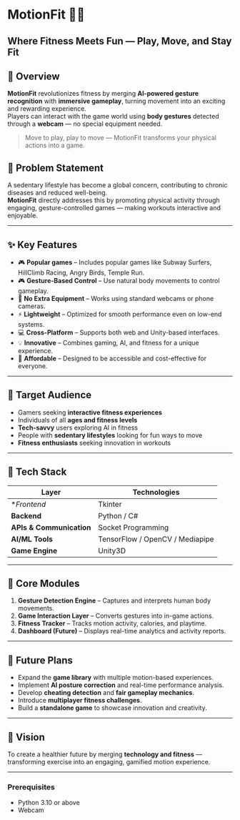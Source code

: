# MotionFit 🏃‍♂️  
**Where Fitness Meets Fun — Play, Move, and Stay Fit**
---

## 🧠 Overview

**MotionFit** revolutionizes fitness by merging **AI-powered gesture recognition** with **immersive gameplay**, turning movement into an exciting and rewarding experience.  
Players can interact with the game world using **body gestures** detected through a **webcam** — no special equipment needed.

> Move to play, play to move — MotionFit transforms your physical actions into a game.



## 🚩 Problem Statement

A sedentary lifestyle has become a global concern, contributing to chronic diseases and reduced well-being.  
**MotionFit** directly addresses this by promoting physical activity through engaging, gesture-controlled games — making workouts interactive and enjoyable.

---

## ✨ Key Features

- 🎮 **Popular games** – Includes popular games like Subway Surfers, HillClimb Racing, Angry Birds, Temple Run. 
- 🎮 **Gesture-Based Control** – Use natural body movements to control gameplay.  
- 🧍 **No Extra Equipment** – Works using standard webcams or phone cameras.  
- ⚡ **Lightweight** – Optimized for smooth performance even on low-end systems.  
- 💻 **Cross-Platform** – Supports both web and Unity-based interfaces.  
- 💡 **Innovative** – Combines gaming, AI, and fitness for a unique experience.  
- 💸 **Affordable** – Designed to be accessible and cost-effective for everyone.  

---


## 🎯 Target Audience

- Gamers seeking **interactive fitness experiences**  
- Individuals of all **ages and fitness levels**  
- **Tech-savvy** users exploring AI in fitness  
- People with **sedentary lifestyles** looking for fun ways to move  
- **Fitness enthusiasts** seeking innovation in workouts  

---

## 🧱 Tech Stack

| Layer | Technologies |
|--------|--------------|
| **Frontend* | Tkinter |
| **Backend** | Python / C# |
| **APIs & Communication** | Socket Programming |
| **AI/ML Tools** | TensorFlow / OpenCV / Mediapipe |
| **Game Engine** | Unity3D |

---

## 🧩 Core Modules

1. **Gesture Detection Engine** – Captures and interprets human body movements.  
2. **Game Interaction Layer** – Converts gestures into in-game actions.  
3. **Fitness Tracker** – Tracks motion activity, calories, and playtime.  
4. **Dashboard (Future)** – Displays real-time analytics and activity reports.  

---

## 🔮 Future Plans

- Expand the **game library** with multiple motion-based experiences.  
- Implement **AI posture correction** and real-time performance analysis.  
- Develop **cheating detection** and **fair gameplay mechanics**.  
- Introduce **multiplayer fitness challenges**.  
- Build a **standalone game** to showcase innovation and creativity.  

---

## 🧭 Vision

To create a healthier future by merging **technology and fitness** — transforming exercise into an engaging, gamified motion experience.

---

### Prerequisites
- Python 3.10 or above  
- Webcam

